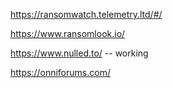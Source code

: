 https://ransomwatch.telemetry.ltd/#/

https://www.ransomlook.io/

https://www.nulled.to/ -- working

https://onniforums.com/
